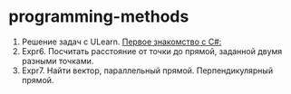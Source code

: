 # programming-methods
1. Решение задач с ULearn. [Первое знакомство с C#:](https://ulearn.me/Course/BasicProgramming/Zadachi_na_sieminar_aef25d82-818b-4a50-a2f0-bba842eeeedc)
2. Expr6. Посчитать расстояние от точки до прямой, заданной двумя разными точками.
3. Expr7. Найти вектор, параллельный прямой. Перпендикулярный прямой.
